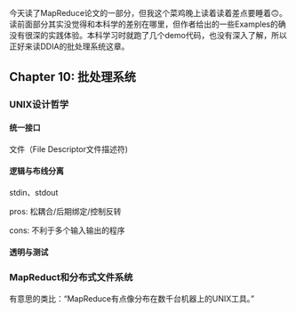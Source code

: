 今天读了MapReduce论文的一部分，但我这个菜鸡晚上读着读着差点要睡着🙃。读前面部分其实没觉得和本科学的差别在哪里，但作者给出的一些Examples的确没有很深的实践体验。本科学习时就跑了几个demo代码，也没有深入了解，所以正好来读DDIA的批处理系统这章。

## Chapter 10: 批处理系统

### UNIX设计哲学

#### 统一接口

文件（File Descriptor文件描述符) 

#### 逻辑与布线分离

stdin、stdout

pros: 松耦合/后期绑定/控制反转

cons: 不利于多个输入输出的程序

#### 透明与测试

### MapReduct和分布式文件系统

有意思的类比：“MapReduce有点像分布在数千台机器上的UNIX工具。”
